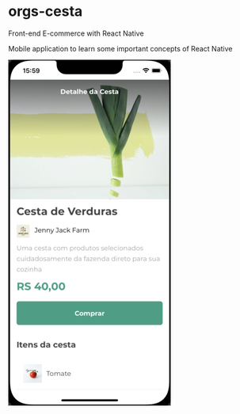 # orgs-cesta

Front-end E-commerce with React Native

Mobile application to learn some important concepts of React Native

!['app-image'](/assets/screen/app-screen.png)
